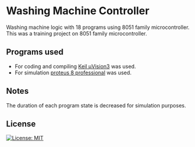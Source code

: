 # Washing Machine Controller
Washing machine logic with 18 programs using 8051 family microcontroller. This was a training project on 8051 family microcontroller.

## Programs used
- For coding and compiling [Keil µVision3](https://www.keil.com/) was used.
- For simulation [proteus 8 professional](https://www.labcenter.com/) was used.

## Notes
The duration of each program state is decreased for simulation purposes.

## License
[![License: MIT](https://img.shields.io/badge/License-MIT-yellow.svg)](https://opensource.org/licenses/MIT)
